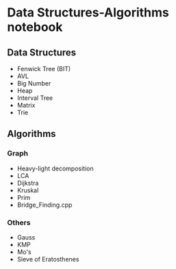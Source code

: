 # Data Structures-Algorithms notebook
## Data Structures
- Fenwick Tree (BIT)
- AVL 
- Big Number
- Heap
- Interval Tree
- Matrix
- Trie

## Algorithms
### Graph
- Heavy-light decomposition
- LCA
- Dijkstra
- Kruskal
- Prim
- Bridge_Finding.cpp

### Others
- Gauss
- KMP
- Mo's
- Sieve of Eratosthenes
